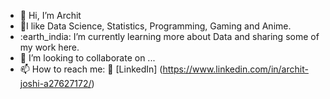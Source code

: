 - 👋 Hi, I’m Archit
- 💞️I like Data Science, Statistics, Programming, Gaming and Anime.
- :earth_india: I’m currently learning more about Data and sharing some of my work here.
- 💞️ I’m looking to collaborate on ...
- 📫 How to reach me:
  :office: [LinkedIn] (https://www.linkedin.com/in/archit-joshi-a27627172/)
  



